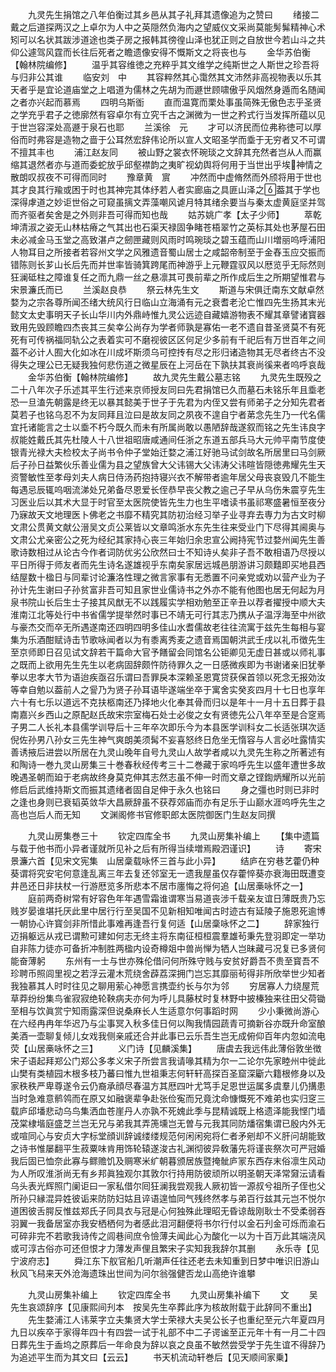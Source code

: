 <!-- { "loadSidebar": true } -->
　　九灵先生捐馆之八年伯衡过其乡邑从其子礼拜其遗像追为之赞曰
　　绪接二戴之后道探两汉之上卓尔为人中之英隠然负海内之望威仪文采尚莫能髣髴精神心术矧可以名状其跋涉道途也类子房之报韩其徬徨山泽也犹正则之自放世今若山斗之共仰公遽驾风霆而长往后死者之瞻遗像安得不慨斯文之将丧也与
　　金华苏伯衡【翰林院编修】
　　温乎其容维徳之充粹乎其文维学之纯斯世之人斯世之珍吾将与归非公其谁
　　临安刘　中
　　其容粹然其心霭然其文沛然非高视物表以乐其天者乎是宜论道庙堂之上唱道为儒林之先胡为而遯世顾啸傲乎风烟然身遁而名随闻之者亦兴起而慕焉
　　四明乌斯衜
　　直而温寛而栗处事虽简殊无傲色志乎圣贤之学充乎君子之徳廓然有容卓尔有立究千古之渊微为一世之矜式行当发挥所蕴以见于世岂容深处高遯于泉石也耶
　　兰溪徐　元
　　才可以济民而位弗称徳可以厚俗而时弗容是造物之啬于公耳然宏辞伟论所以宣人文昭圣学而埀于无穷者又不可谓不擅其丰也
　　浦江赵友同
　　被山野之裳衣怀琬琰之文辞其充然者岂从人而赢缩其退然者亦与道而委蛇放乎邱壑襟韵之夷旷视幼舆将何用于当世出乎埃神情之散朗叹叔夜不可得而同时
　　豫章黄　賔
　　冲然而中虚脩然而外颀将用于世也其才良其行羭或困于时也其神完其体纾若人者实廊庙之具匪山泽之葢其于学也深得虖道之妙讵世俗之可窥虽摛文弄藻嘲风谑月特其绪余要当与秦太虚黄庭坚并驾而齐驱者矣舍是之外则非吾可得而知也哉
　　姑苏姚广孝【太子少师】
　　萃乾坤清淑之姿无山林枯瘠之气其出也石渠天禄固争睹苍梧翠竹之英标其处也茅屋石田未必减金马玉堂之高致湛卢之劒匣藏则风雨时鸣琬琰之碧玉蕴而山川増丽呜呼浦阳人物耳目之所接者若容州文学之风雅遗音蜀山居士之咸韶帝制至于金舂玉应交振而错陈则长芗山长后先而并世率皆骑箕跨尾而神游乎上元鞭霆驭风以厯览乎无际然则狂澜砥柱之障谁复任之而九鼎一丝之悬凛其可畏前辈之所作成后生之所期望惟君与宋景濂氏而已
　　兰溪赵良恭
　　祭云林先生文
　　斯道与宋俱迁南东文献卓然婺为之宗各尊所闻丕绪大统风行日临山立海涌有元之衰耆老沦亡惟四先生扬其末光懿文太史事明天子长山华川内外鼎峙惟九灵公远迹自藏嬉游物表不耀其章譬诸寳器致用先毁顾瞻四杰丧其三矣幸公尚存为学者师孰是寡佑一老不遗自昔圣贤莫不有死死有可传祸福同轨公之表着实可不磨视彼区区何足少多前有千祀后有万世百年之间葢不必计人囿大化如冰在川成坏斯须乌可控抟有尽之形归诸造物其无尽者终古不没得失之理公已无疑我独何悲伤道之微星辰在上河岳在下孰扶其衰尚徯来者呜呼哀哉
　　金华苏伯衡【翰林院编修】
　　故九灵先生戴公墓志铭
　　九灵先生既殁之二十八年次子乐述其平生行述来京师授友同曰先君捐馆已久而墓石未铭乐年且埀老恐一旦溘先朝露是终无以暴其懿美于世子于先君为内侄又尝有师弟子之分知先君者莫若子也铭乌忍不为友同拜且泣曰是故友同之夙夜不遑自宁者苐念先生乃一代名儒宜托诸能言之士以埀不朽今既久而未有所属尚敢以愚陋辞哉遂叙而铭之先生讳良字叔能姓戴氏其先杜陵人十八世祖昭唐咸通间任浙之东道五部兵马大元帅平南节度使银青光禄大夫检校太子尚书令仲子堂始迁婺之浦江好驰马试剑故名所居里曰马剑厥后子孙日益繁伙乐善业儒为县之望族曾大父讳锡大父讳涛父讳暄皆隠徳弗耀先生天资警敏性至孝母刘夫人病日侍汤药抱持寝兴衣不解带者逾年居父母丧哀毁几不能生每遇忌辰辄呜咽流涕处兄弟备尽恩爱长侄恭早丧父教之逾己子早从乌伤朱震亨先生习医业后以其术大显于时官至太医院使皆先生力也生平嗜读书虽祁寒盛暑恒至夜分乃寐故天文地理医卜佛老之书靡不精究其防初治经习举子业寻弃去専力为古文时柳文肃公贯黄文献公溍吴文贞公莱皆以文章鸣浙水东先生往来受业门下尽得其阃奥与文肃公尤亲密公之死为经纪其家持心丧三年始归余忠宣公阙持宪节过婺州闻先生善歌诗数相过从论古今作者词防优劣公欣然曰士不知诗乆矣非子吾不敢相语乃尽授以平日所得于师友者而先生诗名遂雄视乎东南矣家居远城邑朋游讲习颇囏即买地县西结屋数十楹日与同辈讨论濂洛性理之微言家事有无悉置不问亲党或劝以营产业为子孙计先生谢曰子孙贫富非吾可知且家世业儒诗书之外亦不能有他图也居无何起为月泉书院山长后生士子接其风猷无不以践履实学相劝勉至正辛丑以荐者擢授中顺大夫淮南江北等处行中书省儒学提举然时事已不靖无可行其志乃携从子温浮海至中州欲与豪杰交而卒无所遇遂南还四明四明多佳山水耆儒故老往往流寓于兹先生每相与宴集为乐酒酣赋诗击节歌咏闻者以为有黍离秀麦之遗音焉国朝洪武壬戌以礼币徴先生至京师即日召见试文辞若干篇命大官予饍留会同馆名公钜卿见无虚日甚或以师礼事之既而上欲用先生先生以老病固辞颇忤防待罪久之一日感微疾即为书谢诸亲旧犹拳拳以忠孝大节为语迨疾亟召乐谓曰吾罪戾本深赖圣恩寛贷获保首领以死念无报効汝等幸自勉以葢前人之諐乃为贤子孙耳语毕遂端坐卒于寓舍实癸亥四月十七日也享年六十有七乐以道远不克扶柩南还乃择地火化奉其骨而归以是年十一月十五日葬于县南嘉兴乡西山之原配赵氏故宋宗室梅石处士必俊之女有贤徳先公八年卒至是合窆焉子男二人长礼本县儒学训导后十三年卒次即乐今为本县医学训科女二长适张琪次适倪佐孙男八孙女三先生神气爽朗美须髯不妄喜怒终日危坐无惰容与人言必吐露情实善诱掖后进尝以所居在九灵山晚年自号九灵山人故学者咸以九灵先生称之所著述有和陶诗一巻九灵山房集三十巻春秋经传考三十二巻藏于家呜呼先生以盛年遭世多故晚遇圣朝而廹于老病故终身莫克伸其志然志虽不伸一时而文章之铿鍧炳耀所以光前修启后武维持斯文而振其遗绪者固自足伸于永久也铭曰
　　身之彊也时则已非时之逢也身则已衰韬英敛华大昌厥辞虽不获荐郊庙而亦有足乐于山巅水涯呜呼先生之高也岂后人而无知
　　文渊阁修书官修职郎太医院御医门生赵友同撰







　　九灵山房集巻三十
　　钦定四库全书
　　九灵山房集补编上
　　【集中遗篇与载于他书而小异者谨就所见补之后有所得当续増焉殿泗谨识】
　　诗
　　寄宋景濂六首【见宋文宪集　山居稾载咏怀三首与此小异】
　　结庐在穷巷艺藿仍种葵谓将究安宅何意逢乱离三年去复还邻室无一遗我屋虽仅存藿悴葵亦衰海田既遭变井邑还日非扶杖一行游厯览多所悲本不居市廛悔之将何追【山居槀咏怀之一】
　　庭前两奇树常有好容色年年遇雪霜谁谓寒当易道丧涉千载亲友谊日薄既贵乃忘贱岁晏谁堪托厌此里中居行行至吴国不见新相知唯闻古时迹古有延陵子施恩死逾博一朝协心许寳剑非所惜此事难再逢吾行复何适【山居稾咏怀之二】
　　辞家独行迈捐躯远从戎已谓勲可建如何志无终主将东南征桓桓震羣雄茍秉先登羽即定一举功自非陈力徒亦可备折冲制胜两楹内设奇樽爼中兽尚惮为牺人岂昧藏弓况复已多贤何能奋薄躬
　　东州有一士与世亦殊伦借问何所殊守贱与安贫好爵吾不贵至寳吾不珍聘币照闾里视之若浮云灌木荒绕舍薜荔深拥门岂忘其靡丽茍得非所欣举世少知者我独慕其人时时往见之聊用萦心神愿言携壶约长与尔为邻
　　穷居寡人力绕屋荒草莽纷纷集鸟雀寂寂绝轮鞅病夫亦何为呼儿具藤杖时复林野中披榛独来往田父荷锄至相与饮眞赏宁知雨露深但说桑麻长人生适意尔何事蹈时网
　　少小秉微尚游心在六经冉冉年华迟乃与尘事冥入秋多佳日何以陶我情园蔬青可摘新谷亦既升命室酿美酒一壶聊复倾儿女戏我侧亲戚还合并此事已云乐吾生岂无成俯仰百年内忽如流电荧【山居槀咏怀之三】
　　义门诗【见麟溪集】
　　唐虞去我远伟此薄俗敦坐徴宋子语起拜郑公门郑公多孝义宋子所尝言我请喙其精为尔一二论尔先家睦州中徙此山樊有类植园木根多枝乃蕃曰惟九世祖秉志何轩轩高探百圣窟深斸六籍根修身以及家秩秩严卑尊遂令云仍裔承顔尽春温方其厯四叶尤笃手足恩世运属多虞羣儿仍搆患当时急难意鹡鸰而在原又如融褒辈争赴张俭寃而兄竟沈命慷慨死不难弟也实归窆三载庐邱墦悲动乌鸟集洒血苍崖丹人亦孰不死媿此季与昆精诚既上格遗泽能我悭门墙茂棠棣堦庭盛芝兰岂无兄与弟我其弄箎壎岂无曽与元我其同防燔宿集谓已殷内外无或喧同心与安贞大字标堂顔训辞诚缕缕规范何闲闲宛将仁者矛剜却不义肝问胡能致之诗书惟屡翻平生菽粟味肯用饰轮辕遂浚古礼渊彻彼异敎藩先将谨丧祭次可严冠婚我后固已恤奈此寡与鳏赡饥及赒寒米纩朝暮颁居族暨掩骴庐冡东西存末俗凛生风动为人所叹淮浙尚无有乡邦眞独观尔其敦尔行持用防彼顽所以明圣朝天泽常奫沄请看乌头表光辉照门阑讵曰一家私借尔囘狂澜我尝观我人厥初皆一源叔兮祖所子侄也父所孙只縁混异姓彼诟来防防妇姑且谇语遑恤同气残终然孝与弟百行兹其元岂不悦尔道困彼舌腭反惟兹郑氏子同具衣与冠是心何独殊此理昭无昏谅哉刚耿士不受柔弱吞羽翼一我备居室亦我安栖栖何为者感此泪河翻便将书尔行付以金石刋金可烁而渝石可碎非完不若歌我诗传之闾巷间庶令憸薄夫闻此心为酸化一以为十百万此其端浇风或可淳古俗亦可还但恨才力薄发声俚且繁宋子实知我我辞尔其删
　　永乐寺【见宁波府志】
　　舜江东下舣官船几听潮声任往还老去未知重到日梦中唯识旧游山秋风飞舄来天外沧海遗珠出世间为问尔翁强健否龙山高绝许谁攀















　　九灵山房集补编上
　　钦定四库全书
　　九灵山房集补编下
　　文
　　吴先生哀颂辞序【见康熙间刋本　按吴先生卒葬此序为核故附载于此辞同不重出】
　　先生婺浦江人讳莱字立夫集贤大学士荣禄大夫吴公长子也重纪至元六年夏四月九日以疾卒于家得年四十有四尝一试于礼部不中二子谔谧至正元年十有一月二十四日葬先生于盉坞之原葬后一年命良为辞以哀之良虽不敏然尝受学于先生谊不得辞乃为追述平生而为其文曰【云云】
　　书天机流动轩巻后【见天顺间家乗】
